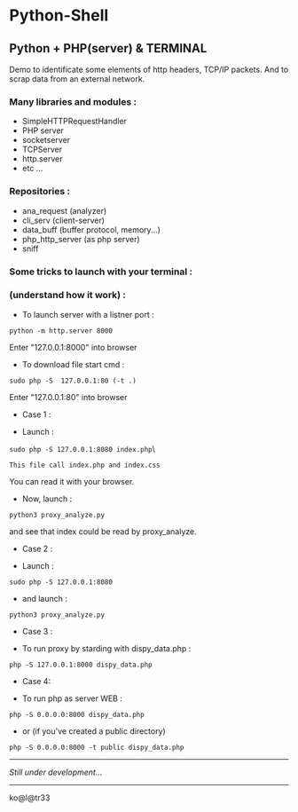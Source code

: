 # Python-Shell

## Python + PHP(server) & TERMINAL

Demo to identificate some elements of http headers,
TCP/IP packets. And to scrap data from an external network.

### Many libraries and modules :
- SimpleHTTPRequestHandler
- PHP server
- socketserver
- TCPServer
- http.server
- etc ...

### Repositories :
- ana_request (analyzer)
- cli_serv (client-server)
- data_buff (buffer protocol, memory...)
- php_http_server (as php server)
- sniff

### Some tricks to launch with your terminal :
### (understand how it work) :

- To launch server with a listner port :

`python -m http.server 8000`

Enter "127.0.0.1:8000" into browser

- To download file start cmd :

`sudo php -S  127.0.0.1:80 (-t .)`

Enter "127.0.0.1:80" into browser

* Case 1 :
- Launch : 

`sudo php -S 127.0.0.1:8080 index.php`\

`This file call index.php and index.css`

You can read it with your browser.

- Now, launch :
 
`python3 proxy_analyze.py`

and see that index could be read by proxy_analyze.

* Case 2 :
- Launch : 

`sudo php -S 127.0.0.1:8080`

- and launch : 

`python3 proxy_analyze.py`

* Case 3 :
- To run proxy by starding with dispy_data.php :

`php -S 127.0.0.1:8000 dispy_data.php`

* Case 4:
- To run php as server WEB :

`php -S 0.0.0.0:8000 dispy_data.php`

- or (if you've created a public directory)

`php -S 0.0.0.0:8000 -t public dispy_data.php`

---

_Still under development..._

---

ko@l@tr33 
